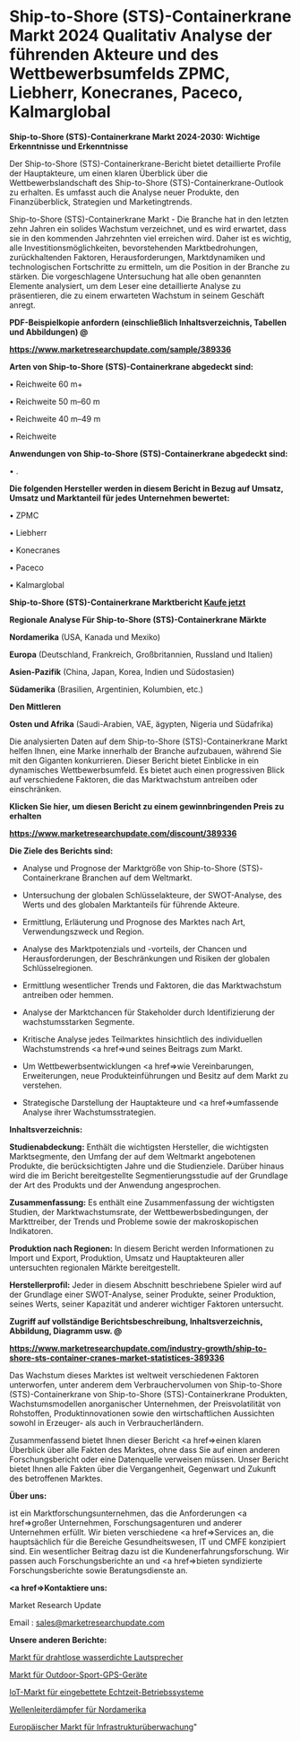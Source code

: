 # Ship-to-Shore (STS)-Containerkrane Markt 2024 Qualitativ Analyse der führenden Akteure und des Wettbewerbsumfelds ZPMC, Liebherr, Konecranes, Paceco, Kalmarglobal

<strong>Ship-to-Shore (STS)-Containerkrane Markt 2024-2030: Wichtige Erkenntnisse und Erkenntnisse</strong>

Der Ship-to-Shore (STS)-Containerkrane-Bericht bietet detaillierte Profile der Hauptakteure, um einen klaren Überblick über die Wettbewerbslandschaft des Ship-to-Shore (STS)-Containerkrane-Outlook zu erhalten. Es umfasst auch die Analyse neuer Produkte, den Finanzüberblick, Strategien und Marketingtrends.

Ship-to-Shore (STS)-Containerkrane Markt - Die Branche hat in den letzten zehn Jahren ein solides Wachstum verzeichnet, und es wird erwartet, dass sie in den kommenden Jahrzehnten viel erreichen wird. Daher ist es wichtig, alle Investitionsmöglichkeiten, bevorstehenden Marktbedrohungen, zurückhaltenden Faktoren, Herausforderungen, Marktdynamiken und technologischen Fortschritte zu ermitteln, um die Position in der Branche zu stärken. Die vorgeschlagene Untersuchung hat alle oben genannten Elemente analysiert, um dem Leser eine detaillierte Analyse zu präsentieren, die zu einem erwarteten Wachstum in seinem Geschäft anregt.



<strong><b>PDF-Beispielkopie anfordern (einschließlich Inhaltsverzeichnis, Tabellen und Abbildungen) @ </b></strong>

<strong><a href=https://www.marketresearchupdate.com/sample/389336>

<strong>https://www.marketresearchupdate.com/sample/389336</u></a></strong></strong>



<strong>Arten von Ship-to-Shore (STS)-Containerkrane abgedeckt sind:</strong>

• Reichweite 60 m+

• Reichweite 50 m–60 m

• Reichweite 40 m–49 m

• Reichweite



<strong>Anwendungen von Ship-to-Shore (STS)-Containerkrane abgedeckt sind:</strong>

• .



<strong>Die folgenden Hersteller werden in diesem Bericht in Bezug auf Umsatz, Umsatz und Marktanteil für jedes Unternehmen bewertet:</strong>

• ZPMC

• Liebherr

• Konecranes

• Paceco

• Kalmarglobal



<strong>Ship-to-Shore (STS)-Containerkrane Marktbericht <a href=https://www.marketresearchupdate.com/buynow/389336>Kaufe jetzt</a></strong>



<strong>Regionale Analyse Für Ship-to-Shore (STS)-Containerkrane Märkte</strong>



<strong>Nordamerika</strong> (USA, Kanada und Mexiko)



<strong>Europa</strong> (Deutschland, Frankreich, Großbritannien, Russland und Italien)



<strong>Asien-Pazifik</strong> (China, Japan, Korea, Indien und Südostasien)



<strong>Südamerika</strong> (Brasilien, Argentinien, Kolumbien, etc.)



<strong>Den Mittleren</strong> 

<strong>Osten und Afrika</strong> (Saudi-Arabien, VAE, ägypten, Nigeria und Südafrika)

Die analysierten Daten auf dem Ship-to-Shore (STS)-Containerkrane Markt helfen Ihnen, eine Marke innerhalb der Branche aufzubauen, während Sie mit den Giganten konkurrieren. Dieser Bericht bietet Einblicke in ein dynamisches Wettbewerbsumfeld. Es bietet auch einen progressiven Blick auf verschiedene Faktoren, die das Marktwachstum antreiben oder einschränken.



<strong>Klicken Sie hier, um diesen Bericht zu einem gewinnbringenden Preis zu erhalten
</strong>

<strong><a href=https://www.marketresearchupdate.com/discount/389336>https://www.marketresearchupdate.com/discount/389336</b></u></strong></a>



<strong>Die Ziele des Berichts sind:</strong>

- Analyse und Prognose der Marktgröße von Ship-to-Shore (STS)-Containerkrane Branchen auf dem Weltmarkt.

- Untersuchung der globalen Schlüsselakteure, der SWOT-Analyse, des Werts und des globalen Marktanteils für führende Akteure.

- Ermittlung, Erläuterung und Prognose des Marktes nach Art, Verwendungszweck und Region.

- Analyse des Marktpotenzials und -vorteils, der Chancen und Herausforderungen, der Beschränkungen und Risiken der globalen Schlüsselregionen.

- Ermittlung wesentlicher Trends und Faktoren, die das Marktwachstum antreiben oder hemmen.

- Analyse der Marktchancen für Stakeholder durch Identifizierung der wachstumsstarken Segmente.

- Kritische Analyse jedes Teilmarktes hinsichtlich des individuellen Wachstumstrends <a href=>und</a> seines Beitrags zum Markt.

- Um Wettbewerbsentwicklungen <a href=>wie</a> Vereinbarungen, Erweiterungen, neue Produkteinführungen und Besitz auf dem Markt zu verstehen.

- Strategische Darstellung der Hauptakteure und <a href=>umfas</a>sende Analyse ihrer Wachstumsstrategien.



<strong>Inhaltsverzeichnis:</strong>



<strong>Studienabdeckung:</strong> Enthält die wichtigsten Hersteller, die wichtigsten Marktsegmente, den Umfang der auf dem Weltmarkt angebotenen Produkte, die berücksichtigten Jahre und die Studienziele. Darüber hinaus wird die im Bericht bereitgestellte Segmentierungsstudie auf der Grundlage der Art des Produkts und der Anwendung angesprochen.



<strong>Zusammenfassung:</strong> Es enthält eine Zusammenfassung der wichtigsten Studien, der Marktwachstumsrate, der Wettbewerbsbedingungen, der Markttreiber, der Trends und Probleme sowie der makroskopischen Indikatoren.



<strong>Produktion nach Regionen:</strong> In diesem Bericht werden Informationen zu Import und Export, Produktion, Umsatz und Hauptakteuren aller untersuchten regionalen Märkte bereitgestellt.



<strong>Herstellerprofil:</strong> Jeder in diesem Abschnitt beschriebene Spieler wird auf der Grundlage einer SWOT-Analyse, seiner Produkte, seiner Produktion, seines Werts, seiner Kapazität und anderer wichtiger Faktoren untersucht.



<strong><b>Zugriff auf vollständige Berichtsbeschreibung, Inhaltsverzeichnis, Abbildung, Diagramm usw. @ </b></strong>

<strong><a href=https://www.marketresearchupdate.com/industry-growth/ship-to-shore-sts-container-cranes-market-statistices-389336>https://www.marketresearchupdate.com/industry-growth/ship-to-shore-sts-container-cranes-market-statistices-389336</a></strong>

Das Wachstum dieses Marktes ist weltweit verschiedenen Faktoren unterworfen, unter anderem dem Verbrauchervolumen von Ship-to-Shore (STS)-Containerkrane von Ship-to-Shore (STS)-Containerkrane Produkten, Wachstumsmodellen anorganischer Unternehmen, der Preisvolatilität von Rohstoffen, Produktinnovationen sowie den wirtschaftlichen Aussichten sowohl in Erzeuger- als auch in Verbraucherländern.

Zusammenfassend bietet Ihnen dieser Bericht <a href=>einen</a> klaren Überblick über alle Fakten des Marktes, ohne dass Sie auf einen anderen Forschungsbericht oder eine Datenquelle verweisen müssen. Unser Bericht bietet Ihnen alle Fakten über die Vergangenheit, Gegenwart und Zukunft des betroffenen Marktes.



<strong>Über uns:</strong>

 ist ein Marktforschungsunternehmen, das die Anforderungen <a href=>großer</a> Unternehmen, Forschungsagenturen und anderer Unternehmen erfüllt. Wir bieten verschiedene <a href=>Services</a> an, die hauptsächlich für die Bereiche Gesundheitswesen, IT und CMFE konzipiert sind. Ein wesentlicher Beitrag dazu ist die Kundenerfahrungsforschung. Wir passen auch Forschungsberichte an und <a href=>bieten</a> syndizierte Forschungsberichte sowie Beratungsdienste an.



<strong><a href=>Kontaktiere uns:</a></strong>

Market Research Update

Email : sales@marketresearchupdate.com



<strong>Unsere anderen Berichte:</strong>

<a href=https://www.linkedin.com/pulse/wireless-waterproof-speaker-market-2023-what>Markt für drahtlose wasserdichte Lautsprecher</a>

<a href=https://www.linkedin.com/pulse/outdoor-sports-gps-device-market-outlooks-2023>Markt für Outdoor-Sport-GPS-Geräte</a>

<a href=https://www.linkedin.com/pulse/embedded-real-time-operating-systems-iot-market-size-share>IoT-Markt für eingebettete Echtzeit-Betriebssysteme</a>

<a href=https://www.linkedin.com/pulse/north-america-waveguide-attenuators>Wellenleiterdämpfer für Nordamerika</a>

<a href=https://www.linkedin.com/pulse/europe-infrastructure-monitoring-market-analysis-outlooks>Europäischer Markt für Infrastrukturüberwachung</a>"

